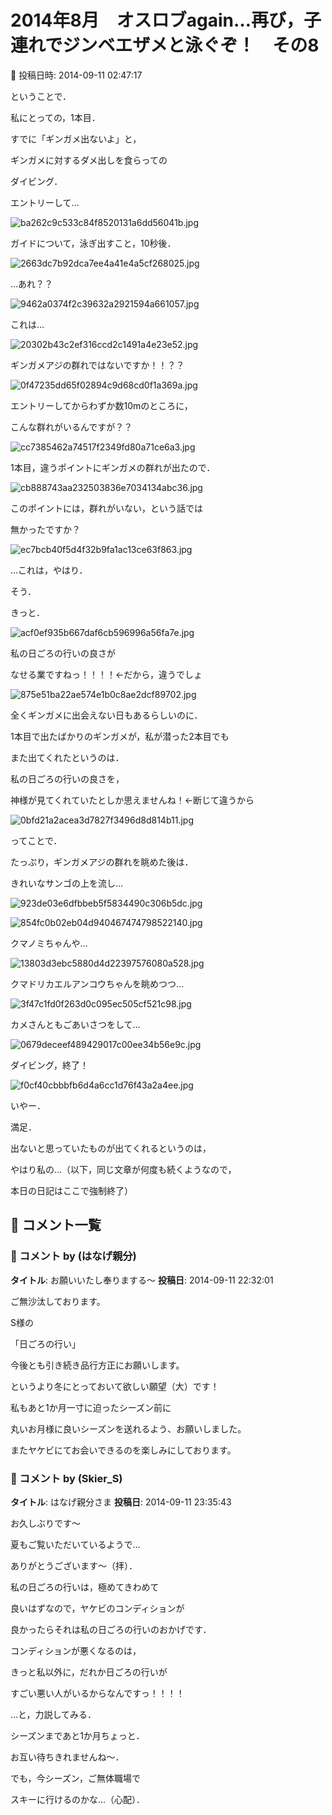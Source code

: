 # 2014年8月　オスロブagain…再び，子連れでジンベエザメと泳ぐぞ！　その8

📅 投稿日時: 2014-09-11 02:47:17

ということで．


私にとっての，1本目．





すでに「ギンガメ出ないよ」と，


ギンガメに対するダメ出しを食らっての


ダイビング．





エントリーして…




![ba262c9c533c84f8520131a6dd56041b.jpg](images/ba262c9c533c84f8520131a6dd56041b.jpg)




ガイドについて，泳ぎ出すこと，10秒後．




![2663dc7b92dca7ee4a41e4a5cf268025.jpg](images/2663dc7b92dca7ee4a41e4a5cf268025.jpg)







…あれ？？




![9462a0374f2c39632a2921594a661057.jpg](images/9462a0374f2c39632a2921594a661057.jpg)




これは…




![20302b43c2ef316ccd2c1491a4e23e52.jpg](images/20302b43c2ef316ccd2c1491a4e23e52.jpg)




ギンガメアジの群れではないですか！！？？




![0f47235dd65f02894c9d68cd0f1a369a.jpg](images/0f47235dd65f02894c9d68cd0f1a369a.jpg)




エントリーしてからわずか数10mのところに，


こんな群れがいるんですが？？




![cc7385462a74517f2349fd80a71ce6a3.jpg](images/cc7385462a74517f2349fd80a71ce6a3.jpg)




1本目，違うポイントにギンガメの群れが出たので．




![cb888743aa232503836e7034134abc36.jpg](images/cb888743aa232503836e7034134abc36.jpg)




このポイントには，群れがいない，という話では


無かったですか？




![ec7bcb40f5d4f32b9fa1ac13ce63f863.jpg](images/ec7bcb40f5d4f32b9fa1ac13ce63f863.jpg)




…これは，やはり．


そう．


きっと．




![acf0ef935b667daf6cb596996a56fa7e.jpg](images/acf0ef935b667daf6cb596996a56fa7e.jpg)




私の日ごろの行いの良さが


なせる業ですねっ！！！！←だから，違うでしょ




![875e51ba22ae574e1b0c8ae2dcf89702.jpg](images/875e51ba22ae574e1b0c8ae2dcf89702.jpg)




全くギンガメに出会えない日もあるらしいのに．


1本目で出たばかりのギンガメが，私が潜った2本目でも


また出てくれたというのは．


私の日ごろの行いの良さを，


神様が見てくれていたとしか思えませんね！←断じて違うから




![0bfd21a2acea3d7827f3496d8d814b11.jpg](images/0bfd21a2acea3d7827f3496d8d814b11.jpg)







ってことで．


たっぷり，ギンガメアジの群れを眺めた後は．


きれいなサンゴの上を流し…




![923de03e6dfbbeb5f5834490c306b5dc.jpg](images/923de03e6dfbbeb5f5834490c306b5dc.jpg)









![854fc0b02eb04d940467474798522140.jpg](images/854fc0b02eb04d940467474798522140.jpg)




クマノミちゃんや…




![13803d3ebc5880d4d22397576080a528.jpg](images/13803d3ebc5880d4d22397576080a528.jpg)




クマドリカエルアンコウちゃんを眺めつつ…




![3f47c1fd0f263d0c095ec505cf521c98.jpg](images/3f47c1fd0f263d0c095ec505cf521c98.jpg)




カメさんともごあいさつをして…




![0679deceef489429017c00ee34b56e9c.jpg](images/0679deceef489429017c00ee34b56e9c.jpg)




ダイビング，終了！




![f0cf40cbbbfb6d4a6cc1d76f43a2a4ee.jpg](images/f0cf40cbbbfb6d4a6cc1d76f43a2a4ee.jpg)







いやー．


満足．


出ないと思っていたものが出てくれるというのは，


やはり私の…（以下，同じ文章が何度も続くようなので，


本日の日記はここで強制終了）

## 💬 コメント一覧

### 💬 コメント by (はなげ親分)
**タイトル**: お願いいたし奉りまする～
**投稿日**: 2014-09-11 22:32:01

ご無沙汰しております。



S様の

「日ごろの行い」

今後とも引き続き品行方正にお願いします。

というより冬にとっておいて欲しい願望（大）です！



私もあと1か月一寸に迫ったシーズン前に

丸いお月様に良いシーズンを送れるよう、お願いしました。



またヤケビにてお会いできるのを楽しみにしております。

### 💬 コメント by (Skier_S)
**タイトル**: はなげ親分さま
**投稿日**: 2014-09-11 23:35:43

お久しぶりです～

夏もご覧いただいているようで…

ありがとうございます～（拝）．



私の日ごろの行いは，極めてきわめて

良いはずなので，ヤケビのコンディションが

良かったらそれは私の日ごろの行いのおかげです．



コンディションが悪くなるのは，

きっと私以外に，だれか日ごろの行いが

すごい悪い人がいるからなんですっ！！！！

…と，力説してみる．



シーズンまであと1か月ちょっと．

お互い待ちきれませんね～．



でも，今シーズン，ご無体職場で

スキーに行けるのかな…（心配）．

